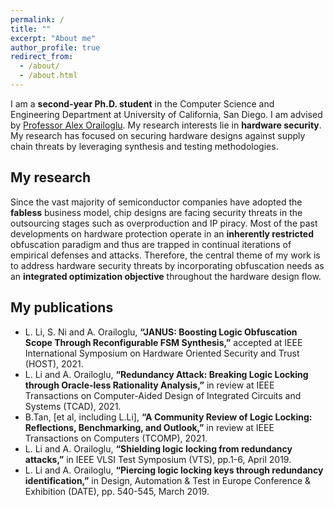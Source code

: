 ```yaml
---
permalink: /
title: ""
excerpt: "About me"
author_profile: true
redirect_from: 
  - /about/
  - /about.html
---
```



I am a **second-year Ph.D. student** in the Computer Science and Engineering Department at University of California, San Diego. I am advised by [Professor Alex Orailoglu](https://cseweb.ucsd.edu/~alex/). My research interests lie in **hardware security**. My research has focused on securing hardware designs against supply chain threats by leveraging synthesis and testing methodologies.

## My research
Since the vast majority of semiconductor companies have adopted the **fabless** business model, chip designs are facing security threats in the outsourcing stages such as overproduction and IP piracy.
Most of the past developments on hardware protection operate in an **inherently restricted** obfuscation paradigm and thus are trapped in continual iterations of empirical defenses and attacks.
Therefore, the central theme of my work is to address hardware security threats by incorporating obfuscation needs as an **integrated optimization objective** throughout the hardware design flow.


## My publications

* L. Li, S. Ni and A. Orailoglu, **“JANUS: Boosting Logic Obfuscation Scope Through Reconfigurable FSM Synthesis,”**
accepted at IEEE International Symposium on Hardware Oriented Security and Trust (HOST), 2021.
* L. Li and A. Orailoglu, **“Redundancy Attack: Breaking Logic Locking through Oracle-less Rationality Analysis,”**
in review at IEEE Transactions on Computer-Aided Design of Integrated Circuits and Systems (TCAD), 2021.
* B.Tan, [et al, including L.Li], **“A Community Review of Logic Locking: Reflections, Benchmarking, and Outlook,”**
in review at IEEE Transactions on Computers (TCOMP), 2021.
* L. Li and A. Orailoglu, **“Shielding logic locking from redundancy attacks,”**
in IEEE VLSI Test Symposium (VTS), pp.1-6, April 2019.
* L. Li and A. Orailoglu, **“Piercing logic locking keys through redundancy identification,”**
in Design, Automation & Test in Europe Conference & Exhibition (DATE), pp. 540-545, March 2019.